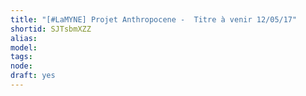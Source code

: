 ```yaml
---
title: "[#LaMYNE] Projet Anthropocene -  Titre à venir 12/05/17"
shortid: SJTsbmXZZ
alias:
model:
tags:
node:
draft: yes
---
```


